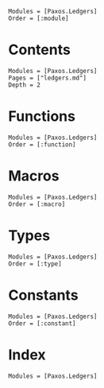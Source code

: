 ```@autodocs
Modules = [Paxos.Ledgers]
Order = [:module]
```

# Contents

```@contents
Modules = [Paxos.Ledgers]
Pages = ["ledgers.md"]
Depth = 2
```

# Functions

```@autodocs
Modules = [Paxos.Ledgers]
Order = [:function]
```

# Macros

```@autodocs
Modules = [Paxos.Ledgers]
Order = [:macro]
```

# Types

```@autodocs
Modules = [Paxos.Ledgers]
Order = [:type]
```

# Constants

```@autodocs
Modules = [Paxos.Ledgers]
Order = [:constant]
```

# Index

```@index
Modules = [Paxos.Ledgers]
```